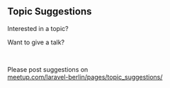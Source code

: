 ## Topic Suggestions

Interested in a topic?

Want to give a talk?

<br>

Please post suggestions on  
[meetup.com/laravel-berlin/pages/topic_suggestions/](http://www.meetup.com/laravel-berlin/pages/topic_suggestions/)

